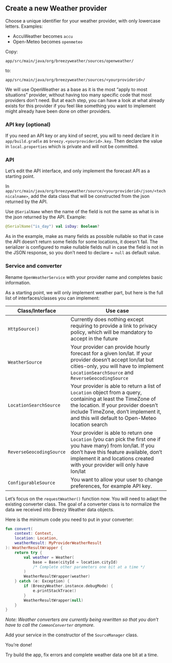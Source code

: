## Create a new Weather provider

Choose a unique identifier for your weather provider, with only lowercase letters. Examples:
- AccuWeather becomes `accu`
- Open-Meteo becomes `openmeteo`

Copy:
```
app/src/main/java/org/breezyweather/sources/openweather/
```
to:
```
app/src/main/java/org/breezyweather/sources/<yourproviderid>/
```

We will use OpenWeather as a base as it is the most “apply to most situations” provider, without having too many specific code that most providers don’t need.
But at each step, you can have a look at what already exists for this provider if you feel like something you want to implement might already have been done on other providers.


### API key (optional)

If you need an API key or any kind of secret, you will to need declare it in `app/build.gradle` as `breezy.<yourproviderid>.key`.
Then declare the value in `local.properties` which is private and will not be committed.


### API

Let’s edit the API interface, and only implement the forecast API as a starting point.

In `app/src/main/java/org/breezyweather/source/<yourproviderid>/json/<technicalname>`, add the data class that will be constructed from the json returned by the API.

Use `@SerialName` when the name of the field is not the same as what is in the json returned by the API.
Example:
```kotlin
@SerialName("is_day") val isDay: Boolean?
```

As in the example, make as many fields as possible nullable so that in case the API doesn’t return some fields for some locations, it doesn’t fail. The serializer is configured to make nullable fields null in case the field is not in the JSON response, so you don’t need to declare `= null` as default value.


### Service and converter

Rename `OpenWeatherService` with your provider name and completes basic information.

As a starting point, we will only implement weather part, but here is the full list of interfaces/classes you can implement:

| Class/Interface          | Use case                                                                                                                                                                                                                                       |
|--------------------------|------------------------------------------------------------------------------------------------------------------------------------------------------------------------------------------------------------------------------------------------|
| `HttpSource()`           | Currently does nothing except requiring to provide a link to privacy policy, which will be mandatory to accept in the future                                                                                                                   |
| `WeatherSource`          | Your provider can provide hourly forecast for a given lon/lat. If your provider doesn’t accept lon/lat but cities-only, you will have to implement `LocationSearchSource` and `ReverseGeocodingSource`                                         |
| `LocationSearchSource`   | Your provider is able to return a list of `Location` object from a query, containing at least the TimeZone of the location. If your provider doesn’t include TimeZone, don’t implement it, and this will default to Open-Meteo location search |
| `ReverseGeocodingSource` | Your provider is able to return one `Location` (you can pick the first one if you have many) from lon/lat. If you don’t have this feature available, don’t implement it and locations created with your provider will only have lon/lat        |     
| `ConfigurableSource`     | You want to allow your user to change preferences, for example API key.                                                                                                                                                                        |

Let’s focus on the `requestWeather()` function now. You will need to adapt the existing converter class.
The goal of a converter class is to normalize the data we received into Breezy Weather data objects.

Here is the minimum code you need to put in your converter:
```kotlin
fun convert(
    context: Context,
    location: Location,
    weatherResult: MyProviderWeatherResult
): WeatherResultWrapper {
    return try {
        val weather = Weather(
            base = Base(cityId = location.cityId)
            /* Complete other parameters one bit at a time */
        )
        WeatherResultWrapper(weather)
    } catch (e: Exception) {
        if (BreezyWeather.instance.debugMode) {
            e.printStackTrace()
        }
        WeatherResultWrapper(null)
    }
}
```

*Note: Weather converters are currently being rewritten so that you don’t have to call the `CommonConverter` anymore.*

Add your service in the constructor of the `SourceManager` class.

You’re done!

Try build the app, fix errors and complete weather data one bit at a time.
